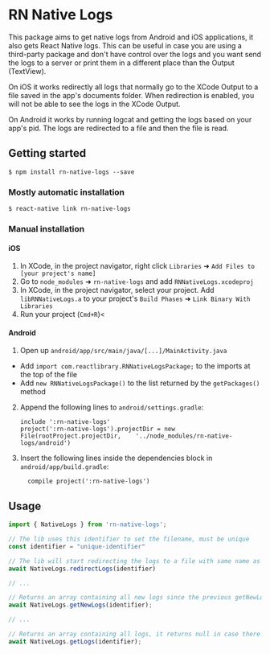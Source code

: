 # RN Native Logs
This package aims to get native logs from Android and iOS applications, it also gets React Native logs. This can be useful in case you are using a third-party package and don't have control over the logs and you want send the logs to a server or print them in a different place than the Output (TextView).

On iOS it works redirectly all logs that normally go to the XCode Output to a file saved in the app's documents folder. When redirection is enabled, you will not be able to see the logs in the XCode Output.

On Android it works by running logcat and getting the logs based on your app's pid. The logs are redirected to a file and then the file is read.
## Getting started

`$ npm install rn-native-logs --save`

### Mostly automatic installation

`$ react-native link rn-native-logs`

### Manual installation


#### iOS

1. In XCode, in the project navigator, right click `Libraries` ➜ `Add Files to [your project's name]`
2. Go to `node_modules` ➜ `rn-native-logs` and add `RNNativeLogs.xcodeproj`
3. In XCode, in the project navigator, select your project. Add `libRNNativeLogs.a` to your project's `Build Phases` ➜ `Link Binary With Libraries`
4. Run your project (`Cmd+R`)<

#### Android

1. Open up `android/app/src/main/java/[...]/MainActivity.java`
  - Add `import com.reactlibrary.RNNativeLogsPackage;` to the imports at the top of the file
  - Add `new RNNativeLogsPackage()` to the list returned by the `getPackages()` method
2. Append the following lines to `android/settings.gradle`:
  	```
  	include ':rn-native-logs'
  	project(':rn-native-logs').projectDir = new File(rootProject.projectDir, 	'../node_modules/rn-native-logs/android')
  	```
3. Insert the following lines inside the dependencies block in `android/app/build.gradle`:
  	```
      compile project(':rn-native-logs')
  	```

## Usage
```javascript
import { NativeLogs } from 'rn-native-logs';

// The lib uses this identifier to set the filename, must be unique
const identifier = "unique-identifier"

// The lib will start redirecting the logs to a file with same name as the identifier
await NativeLogs.redirectLogs(identifier)

// ...

// Returns an array containing all new logs since the previous getNewLogs call, it returns null in case there are no new logs. It needs to pass the same identifier previously used to redirect.
await NativeLogs.getNewLogs(identifier);

// ...

// Returns an array containing all logs, it returns null in case there are no new logs.
await NativeLogs.getLogs(identifier);
```
